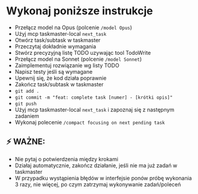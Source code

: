 # Wykonaj poniższe instrukcje

- Przełącz model na Opus (polcenie `/model Opus`)
- Użyj mcp taskmaster-local `next_task`
- Otwórz task/subtask w taskmaster
- Przeczytaj dokładnie wymagania
- Stwórz precyzyjną listę TODO uzywając tool TodoWrite
- Przełącz model na Sonnet (polcenie `/model Sonnet`)
- Zaimplementuj rozwiązanie wg listy TODO
- Napisz testy jeśli są wymagane
- Upewnij się, że kod działa poprawnie
- Zakończ task/subtask w taskmaster
- `git add .`
- `git commit -m "feat: complete task [numer] - [krótki opis]"`
- `git push`
- Użyj mcp taskmaster-local `next_task` i zapoznaj się z następnym zadaniem
- Wykonaj polecenie `/compact focusing on next pending task`

## ⚡ **WAŻNE**: 

- Nie pytaj o potwierdzenia między krokami
- Działaj automatycznie, zakończ działanie, jeśli nie ma już zadań w taskmaster
- W przypadku wystąpienia błędów w interfejsie ponów próbę wykonania 3 razy, nie więcej, po czym zatrzymaj wykonywanie zadań/poleceń
